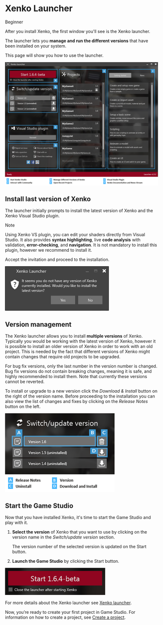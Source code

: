 # Xenko Launcher

<span class="label label-doc-level">Beginner</span>

After you install Xenko, the first window you'll see is the Xenko launcher. 

The launcher lets you **manage and run the different versions** that have been installed on your system. 

This page will show you how to use the launcher.

![Xenko launcher](media/xenko-launcher-interface.png)

## Install last version of Xenko

The launcher initially prompts to install the latest version of Xenko and the Xenko 
Visual Studio plugin. 

> [!NOTE]
> Using Xenko VS plugin, you can edit your shaders directly from Visual Studio. 
> It also provides **syntax highlighting**, live **code analysis** with validation, **error-checking**, 
> and **navigation**. It is not mandatory to install this plugin, however we recommend to install it. 

Accept the invitation and proceed to the installation.

![Install last version of Xenko](media/xenko-launcher-install-last-version.png)

## Version management

The Xenko launcher allows you to install **multiple versions** of Xenko. Typically you would be 
working with the latest version of Xenko, however it is possible to install an older version 
of Xenko in order to work with an old project. This is needed by the fact that different 
versions of Xenko might contain changes that require old projects to be upgraded.

For bug fix versions, only the last number in the version number is changed. 
Bug fix versions do not contain breaking changes, meaning it is safe, and highly recommended 
to install them. Note that currently these versions cannot be reverted.

To install or upgrade to a new version click the *Download & Install* button on the right 
of the version name. Before proceeding to the installation you can also view the list of changes 
and fixes by clicking on the *Release Notes* button on the left.

![Manage versions of Xenko](media/xenko-launcher-various-versions.png)

## Start the Game Studio

Now that you have installed Xenko, it's time to start the Game Studio and play with it.

1. **Select the version** of Xenko that you want to use by clicking on the version name 
in the *Switch/update version* section. 

   The version number of the selected version is updated on the Start button.

2. **Launch the Game Studio** by clicking the Start button. 

![Start button of Xenko launcher](media/xenko-launcher-start-button.png)

For more details about the Xenko launcher see [Xenko launcher](../xenko-launcher/index.md).

Now, you’re ready to create your first project in Game Studio. For information on how to create a project, see [Create a project](create-a-project.md).
